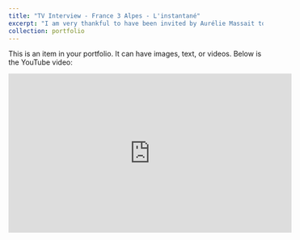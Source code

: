 ```yaml
---
title: "TV Interview - France 3 Alpes - L'instantané"
excerpt: "I am very thankful to have been invited by Aurélie Massait to present my book and the specificities of autistic women on the show L'Instantané on France 3 Alpes. It is a regional TV channel."
collection: portfolio
---
```


<p>This is an item in your portfolio. It can have images, text, or videos. Below is the YouTube video:</p>

<div class="video-container">
    <iframe width="560" height="315" src="https://www.youtube.com/embed/watch?v=GkKcEyctN40" frameborder="0" allow="accelerometer; autoplay; clipboard-write; encrypted-media; gyroscope; picture-in-picture" allowfullscreen></iframe>
</div>

